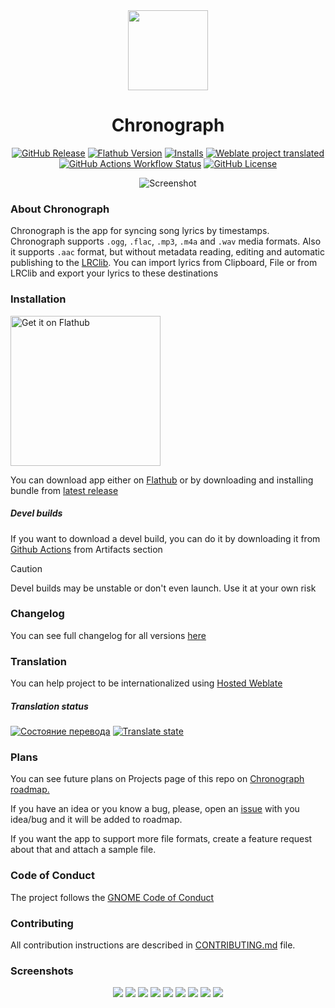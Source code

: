 <div align="center">

<img src="data/icons/hicolor/scalable/apps/io.github.dzheremi2.lrcmake-gtk.svg" width="128" height="128">

# Chronograph
[flathub-url]: https://flathub.org/apps/io.github.dzheremi2.lrcmake-gtk
[installs-img]: https://img.shields.io/flathub/downloads/io.github.dzheremi2.lrcmake-gtk?style=for-the-badge&color=gree&logo=flathub

[![GitHub Release](https://img.shields.io/github/v/release/Dzheremi2/Chronograph?style=for-the-badge&color=000B3C&logo=github)](https://github.com/Dzheremi2/Chronograph/releases/latest)
<a href="https://flathub.org/apps/io.github.dzheremi2.lrcmake-gtk"><img alt="Flathub Version" src="https://img.shields.io/flathub/v/io.github.dzheremi2.lrcmake-gtk?style=for-the-badge&logo=flathub&color=lightblue"></a>
[![Installs][installs-img]][flathub-url]
[![Weblate project translated](https://img.shields.io/weblate/progress/dzheremi?style=for-the-badge&logo=weblate&logoColor=white&logoSize=auto&color=magenta&cacheSeconds=600)](https://hosted.weblate.org/projects/lrcmake/chronograph/)
<a href="https://github.com/Dzheremi2/Chronograph/actions"><img alt="GitHub Actions Workflow Status" src="https://img.shields.io/github/actions/workflow/status/Dzheremi2/Chronograph/.github%2Fworkflows%2Fci.yml?style=for-the-badge&logo=github"></a>
[![GitHub License](https://img.shields.io/github/license/Dzheremi2/Chronograph?style=for-the-badge&color=C25D00)](https://github.com/Dzheremi2/Chronograph/blob/master/LICENSE)

![Screenshot](docs/screenshots/libB.png)

</div>

### About Chronograph
Chronograph is the app for syncing song lyrics by timestamps. 
Chronograph supports `.ogg`, `.flac`, `.mp3`, `.m4a` and `.wav` media formats.
Also it supports `.aac` format, but without metadata reading, editing and automatic publishing to the [LRClib](https://lrclib.net).
You can import lyrics from Clipboard, File or from LRClib and export your lyrics to these destinations

### Installation
<a href='https://flathub.org/apps/io.github.dzheremi2.lrcmake-gtk'>
    <img width='240' alt='Get it on Flathub' src='https://flathub.org/api/badge?svg&locale=en'/>
</a>

You can download app either on [Flathub](https://flathub.org/apps/io.github.dzheremi2.lrcmake-gtk) or by downloading and installing bundle from [latest release](https://github.com/Dzheremi2/Chronograph/releases/latest)

##### *Devel builds*

If you want to download a devel build, you can do it by downloading it from [Github Actions](https://github.com/Dzheremi2/Chronograph/actions) from Artifacts section

>[!CAUTION]
>Devel builds may be unstable or don't even launch. Use it at your own risk

### Changelog
You can see full changelog for all versions [here](docs/CHANGELOG.md)

### Translation
You can help project to be internationalized using [Hosted Weblate](https://hosted.weblate.org/projects/dzheremi/chronograph/)

##### Translation status

[![Состояние перевода](https://hosted.weblate.org/widget/dzheremi/chronograph/287x66-black.png)](https://hosted.weblate.org/engage/dzheremi/)
[![Translate state](https://hosted.weblate.org/widget/dzheremi/chronograph/multi-auto.svg)](https://hosted.weblate.org/engage/dzheremi/)

### Plans
You can see future plans on Projects page of this repo on [Chronograph roadmap.](https://github.com/users/Dzheremi2/projects/2)

If you have an idea or you know a bug, please, open an [issue](https://github.com/Dzheremi2/Chronograph/issues) with you idea/bug and it will be added to roadmap.

If you want the app to support more file formats, create a feature request about that and attach a sample file.

### Code of Conduct
The project follows the [GNOME Code of Conduct](https://conduct.gnome.org)

### Contributing
All contribution instructions are described in [CONTRIBUTING.md](https://github.com/Dzheremi2/Chronograph/blob/master/CONTRIBUTING.md) file.

### Screenshots
<div align="center">

![](docs/screenshots/libLB.png)
![](docs/screenshots/libW.png)
![](docs/screenshots/libLW.png)
![](docs/screenshots/syncB.png)
![](docs/screenshots/syncCB.png)
![](docs/screenshots/syncW.png)
![](docs/screenshots/syncCW.png)
![](docs/screenshots/lrclibB.png)
![](docs/screenshots/lrclibW.png)

</div>
